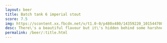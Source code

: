 ```yaml
---
layout: beer
title: Batch tank 6 imperial stout
score: 7.5
img: https://scontent.xx.fbcdn.net/v/t1.0-0/p480x480/14359220_10154470824843745_4704165971419825465_n.jpg?oh=2882ebdae5fb6e3d3bdbb5c3dda3a2f9&oe=589346D1
desc: There\'s a beautiful flavour but it\'s hidden behind some harshness which slightly spoils it
permalink: /beer/:title.html
---
```

